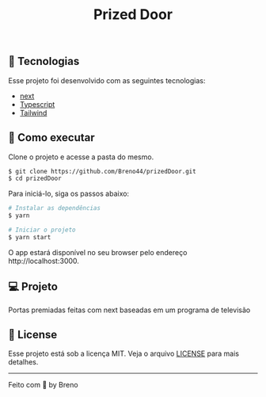<h1 align="center">
  Prized Door
</h1>

<br>

## 🧪 Tecnologias

Esse projeto foi desenvolvido com as seguintes tecnologias:

- [next](https://nextjs.org/)
- [Typescript](https://www.typescriptlang.org/)
- [Tailwind](https://tailwindcss.com/)

## 🚀 Como executar

Clone o projeto e acesse a pasta do mesmo.

```bash
$ git clone https://github.com/Breno44/prizedDoor.git
$ cd prizedDoor
```

Para iniciá-lo, siga os passos abaixo:

```bash
# Instalar as dependências
$ yarn

# Iniciar o projeto
$ yarn start
```

O app estará disponível no seu browser pelo endereço http://localhost:3000.

## 💻 Projeto

Portas premiadas feitas com next baseadas em um programa de televisão

## 📝 License

Esse projeto está sob a licença MIT. Veja o arquivo [LICENSE](LICENSE.md) para mais detalhes.

---

Feito com 💜 by Breno
